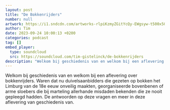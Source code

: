 ```yaml
---
layout: post
title: "De Bokkenrijders"
number: null
artwork: https://i1.sndcdn.com/artworks-rlpiKzmyZGitYcQy-EWgsyw-t500x500.jpg
author: Tim
date: 2023-09-24 10:00:13 +0200
categories: podcast
tag: []
embed_player:
  type: soundcloud
  src: https://soundcloud.com/tim-gistelinck/de-bokkenrijders
description: "Welkom bij geschiedenis van en welkom bij een aflevering over bokkenrijders."
---
```

Welkom bij geschiedenis van en welkom bij een aflevering over bokkenrijders. Waren dat nu duivelsaanbidders die gezeten op bokken het Limburg van de 18e eeuw onveilig maakten, georganiseerde bovenbenen of arme sloebers die bij marteling allerhande misdaden bekenden die ze nooit gepleegd hadden. De antwoorden op deze vragen en meer in deze aflevering van geschiedenis van.